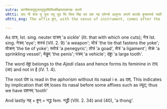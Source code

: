```yaml
---
sutra: दाम्नीशसयुयुजस्तुतुदसिसिचमिहपतदशनहः करणे
vRtti: दाप् नी शस यु युज स्तु तुद सि सिच मिह पत दश नह एतेभ्यो धातुभ्यः करणे कारके ष्ट्रन्प्रत्ययो भवति ॥
vRtti_eng: The affix ष्ट्रन्, with the sense of instrument, comes after the verbs दाप \"to cut\", नी \"to lead\", शस \"to hurt\", यु \"to join\", युज् \"to join\", स्तु \"to praise\", तुद \"to inflict pain\", सि \"to bind\", सिच् \"to sprinkle\", मिह \"to urine\", पत् \"to fall\", दश \"to bite\" and नह \"to bind\".

---
```

As दात्र, Ist. sing. neuter दात्रम् 'a sickle' (lit. that with which one cuts); नेत्र Ist. sing. नेत्रम् 'eye'; शस्त्रं (VII. 2. 9) 'a weapon'; योत्रं 'the tie that fastens the yoke'; योक्रम् 'the tie of yoke'; स्तोत्रं 'a penegyric'; तोत्रं 'a goad', सेत्रं 'a ligament'; सेक्रं 'a sprinkling vessel'; मेड्ढ्रम् 'the penis'; पत्रम् 'a vehicle'; दंष्ट्रा 'a large tooth'.

The word दंष्ट्रा belongs to the _Ajadi_ class and hence forms its feminine in टाप् (आ) and not in ई (IV. 1. 4).

The root दंश is read in the aphorism without its nasal i e. as दश्. This indicates by implication that दश् loses its nasal before some affixes such as ल्युट्; thus we have दशनम् 'tooth'

And lastly नह् + ष्ट्रन् = नद्ध्र fem. नद्ध्री (VIII. 2. 34) and (40), 'a thong'.